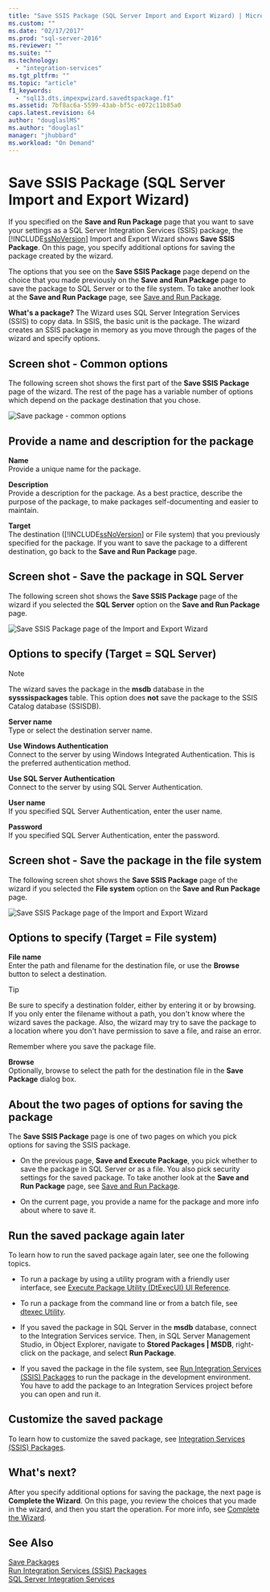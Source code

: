 ```yaml
---
title: "Save SSIS Package (SQL Server Import and Export Wizard) | Microsoft Docs"
ms.custom: ""
ms.date: "02/17/2017"
ms.prod: "sql-server-2016"
ms.reviewer: ""
ms.suite: ""
ms.technology: 
  - "integration-services"
ms.tgt_pltfrm: ""
ms.topic: "article"
f1_keywords: 
  - "sql13.dts.impexpwizard.savedtspackage.f1"
ms.assetid: 7bf8ac6a-5599-43ab-bf5c-e072c11b85a0
caps.latest.revision: 64
author: "douglaslMS"
ms.author: "douglasl"
manager: "jhubbard"
ms.workload: "On Demand"
---
```

# Save SSIS Package (SQL Server Import and Export Wizard)
  If you specified on the **Save and Run Package** page that you want to save your settings as a SQL Server Integration Services (SSIS) package, the [!INCLUDE[ssNoVersion](../../includes/ssnoversion-md.md)] Import and Export Wizard shows **Save SSIS Package**. On this page, you specify additional options for saving the package created by the wizard.  

The options that you see on the **Save SSIS Package** page depend on the choice that you made previously on the **Save and Run Package** page to save the package to SQL Server or to the file system. To take another look at the **Save and Run Package** page, see [Save and Run Package](../../integration-services/import-export-data/save-and-run-package-sql-server-import-and-export-wizard.md).
 
**What's a package?** The Wizard uses SQL Server Integration Services (SSIS) to copy data. In SSIS, the basic unit is the package. The wizard creates an SSIS package in memory as you move through the pages of the wizard and specify options.

## Screen shot - Common options
The following screen shot shows the first part of the **Save SSIS Package** page of the wizard. The rest of the  page has a variable number of options which depend on the package destination that you chose.

![Save package - common options](../../integration-services/import-export-data/media/save-package-common-options.png)

## Provide a name and description for the package  
 **Name**  
 Provide a unique name for the package.  
  
 **Description**  
 Provide a description for the package. As a best practice, describe the purpose of the package, to make packages self-documenting and easier to maintain.  
  
 **Target**  
 The destination ([!INCLUDE[ssNoVersion](../../includes/ssnoversion-md.md)] or File system) that you previously specified for the package. If you want to save the package to a different destination, go back to the **Save and Run Package** page.

## Screen shot - Save the package in SQL Server

 The following screen shot shows the **Save SSIS Package** page of the wizard if you selected the **SQL Server** option on the **Save and Run Package** page. 
  
![Save SSIS Package page of the Import and Export Wizard](../../integration-services/import-export-data/media/save-package2.png "Save SSIS Package page of the Import and Export Wizard")  

## Options to specify (Target = SQL Server) 

 > [!NOTE]
 > The wizard saves the package in the **msdb** database in the **sysssispackages** table. This option does **not** save the package to the SSIS Catalog database (SSISDB).  
 
 **Server name**  
 Type or select the destination server name.  
   
 **Use Windows Authentication**  
Connect to the server by using Windows Integrated Authentication. This is the preferred authentication method.  
  
 **Use SQL Server Authentication**  
Connect to the server by using SQL Server Authentication.  
  
 **User name**  
If you specified SQL Server Authentication, enter the user name.  
  
 **Password**  
If you specified SQL Server Authentication, enter the password.  
    
## Screen shot - Save the package in the file system
 
The following screen shot shows the **Save SSIS Package** page of the wizard if you selected the **File system** option on the **Save and Run Package** page. 
  
![Save SSIS Package page of the Import and Export Wizard](../../integration-services/import-export-data/media/save-package1.png "Save SSIS Package page of the Import and Export Wizard")  

## Options to specify (Target = File system)

 **File name**  
 Enter the path and filename for the destination file, or use the **Browse** button to select a destination.  
  
> [!TIP]
> Be sure to specify a destination folder, either by entering it or by browsing. If you only enter the filename without a path, you don't know where the wizard saves the package. Also, the wizard may try to save the package to a location where you don't have permission to save a file, and raise an error.  
>   
>  Remember where you save the package file.  
  
 **Browse**  
 Optionally, browse to select the path for the destination file in the **Save Package** dialog box.  

## About the two pages of options for saving the package  
 The **Save SSIS Package** page is one of two pages on which you pick options for saving the SSIS package.  
  
-   On the previous page, **Save and Execute Package**, you pick whether to save the package in SQL Server or as a file. You also pick security settings for the saved package. To take another look at the **Save and Run Package** page, see [Save and Run Package](../../integration-services/import-export-data/save-and-run-package-sql-server-import-and-export-wizard.md).  
  
-   On the current page, you provide a name for the package and more info about where to save it.  
 
## Run the saved package again later  
 To learn how to run the saved package again later, see one the following topics.  
  
-   To run a package by using a utility program with a friendly user interface, see [Execute Package Utility &#40;DtExecUI&#41; UI Reference](../../integration-services/packages/execute-package-utility-dtexecui-ui-reference.md).  
  
-   To run a package from the command line or from a batch file, see [dtexec Utility](../../integration-services/packages/dtexec-utility.md).  
  
-   If you saved the package in SQL Server in the **msdb** database, connect to the Integration Services service. Then, in SQL Server Management Studio, in Object Explorer, navigate to **Stored Packages | MSDB**, right-click on the package, and select **Run Package**.

-   If you saved the package in the file system, see [Run Integration Services (SSIS) Packages](../../integration-services/packages/run-integration-services-ssis-packages.md) to run the package in the development environment. You have to add the package to an Integration Services project before you can open and run it.  

## Customize the saved package  
 To learn how to customize the saved package, see [Integration Services &#40;SSIS&#41; Packages](../../integration-services/integration-services-ssis-packages.md).  
  
## What's next?  
 After you specify additional options for saving the package, the next page is **Complete the Wizard**. On this page, you review the choices that you made in the wizard, and then you start the operation. For more info, see [Complete the Wizard](../../integration-services/import-export-data/complete-the-wizard-sql-server-import-and-export-wizard.md).  
 
## See Also  
[Save Packages](../../integration-services/save-packages.md)  
[Run Integration Services (SSIS) Packages](../../integration-services/packages/run-integration-services-ssis-packages.md)  
[SQL Server Integration Services](../../integration-services/sql-server-integration-services.md)
 
 
